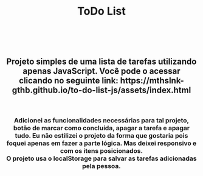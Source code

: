 <h1 align="center">ToDo List<h1/>
<br/>
<h2 align="center">Projeto simples de uma lista de tarefas utilizando apenas JavaScript.
  Você pode o acessar clicando no seguinte link: https://mthslnk-gthb.github.io/to-do-list-js/assets/index.html
</h2>
<br/>
<h3 align="center">Adicionei as funcionalidades necessárias para tal projeto, botão de marcar como concluída, apagar a tarefa e apagar tudo.
  Eu não estilizei o projeto da forma que gostaria pois foquei apenas em fazer a parte lógica. Mas deixei responsivo e com os itens posicionados.
  <br/>
  O projeto usa o localStorage para salvar as tarefas adicionadas pela pessoa.
</h3>
